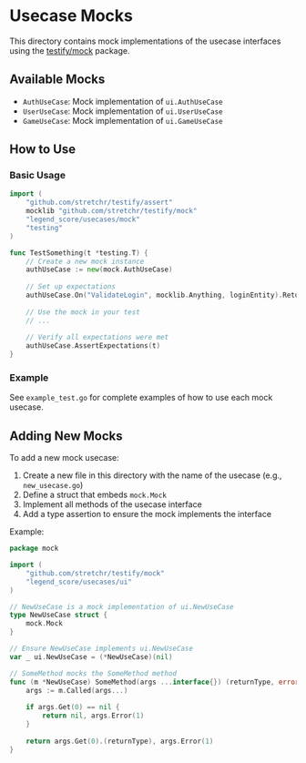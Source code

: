 # Usecase Mocks

This directory contains mock implementations of the usecase interfaces using the [testify/mock](https://github.com/stretchr/testify) package.

## Available Mocks

- `AuthUseCase`: Mock implementation of `ui.AuthUseCase`
- `UserUseCase`: Mock implementation of `ui.UserUseCase`
- `GameUseCase`: Mock implementation of `ui.GameUseCase`

## How to Use

### Basic Usage

```go
import (
    "github.com/stretchr/testify/assert"
    mocklib "github.com/stretchr/testify/mock"
    "legend_score/usecases/mock"
    "testing"
)

func TestSomething(t *testing.T) {
    // Create a new mock instance
    authUseCase := new(mock.AuthUseCase)
    
    // Set up expectations
    authUseCase.On("ValidateLogin", mocklib.Anything, loginEntity).Return(nil)
    
    // Use the mock in your test
    // ...
    
    // Verify all expectations were met
    authUseCase.AssertExpectations(t)
}
```

### Example

See `example_test.go` for complete examples of how to use each mock usecase.

## Adding New Mocks

To add a new mock usecase:

1. Create a new file in this directory with the name of the usecase (e.g., `new_usecase.go`)
2. Define a struct that embeds `mock.Mock`
3. Implement all methods of the usecase interface
4. Add a type assertion to ensure the mock implements the interface

Example:

```go
package mock

import (
    "github.com/stretchr/testify/mock"
    "legend_score/usecases/ui"
)

// NewUseCase is a mock implementation of ui.NewUseCase
type NewUseCase struct {
    mock.Mock
}

// Ensure NewUseCase implements ui.NewUseCase
var _ ui.NewUseCase = (*NewUseCase)(nil)

// SomeMethod mocks the SomeMethod method
func (m *NewUseCase) SomeMethod(args ...interface{}) (returnType, error) {
    args := m.Called(args...)
    
    if args.Get(0) == nil {
        return nil, args.Error(1)
    }
    
    return args.Get(0).(returnType), args.Error(1)
}
```